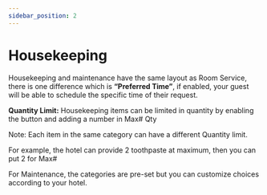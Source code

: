 ```yaml
---
sidebar_position: 2
---
```


# Housekeeping

Housekeeping and maintenance have the same layout as Room Service, there is one difference which is **“Preferred Time”**, if enabled, your guest will be able to schedule the specific time of their request.

**Quantity Limit:** Housekeeping items can be limited in quantity by enabling the button and adding a number in Max# Qty

Note: Each item in the same category can have a different Quantity limit.

For example, the hotel can provide 2 toothpaste at maximum, then you can put 2 for Max#

For Maintenance, the categories are pre-set but you can customize choices according to your hotel.
